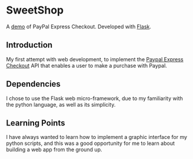 # SweetShop
A [demo](https://sweetshop.herokuapp.com/) of PayPal Express Checkout. Developed with [Flask](http://flask.pocoo.org/).

## Introduction

My first attempt with web development, to implement the [Paypal Express Checkout](https://www.paypal.com/sg/webapps/mpp/express-checkout) API that enables a user to make a purchase with Paypal.

## Dependencies

I chose to use the Flask web micro-framework, due to my familiarity with the python language, as well as its simplicity. 

## Learning Points
I have always wanted to learn how to implement a graphic interface for my python scripts, and this was a good opportunity for me to learn about building a web app from the ground up.